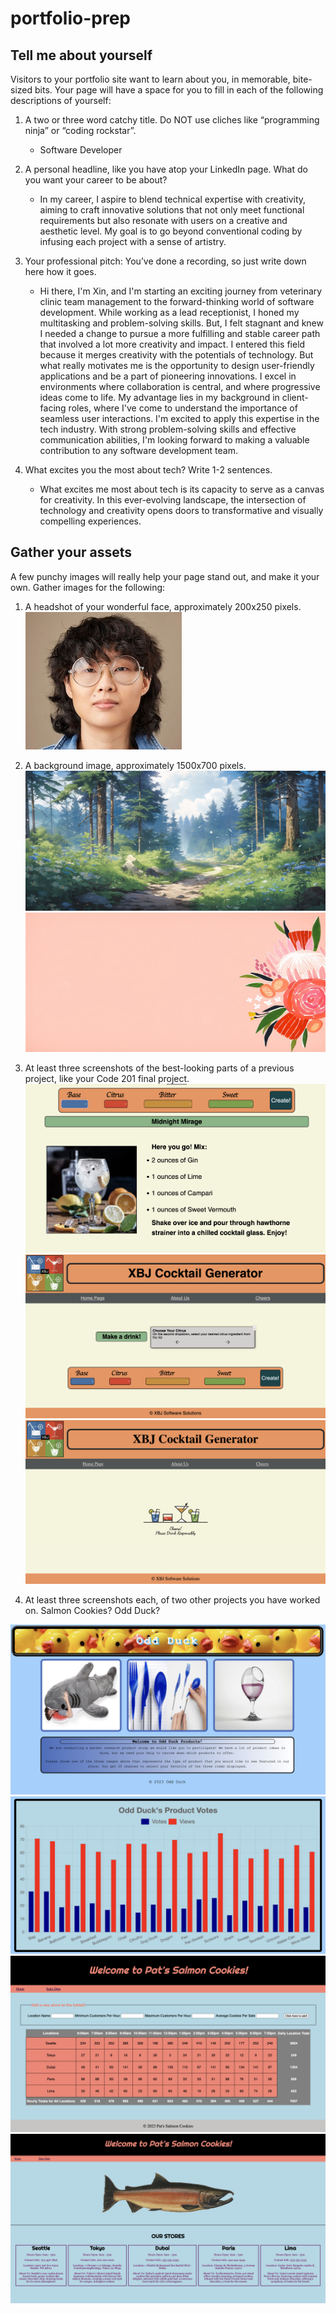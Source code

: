 # portfolio-prep

## Tell me about yourself

Visitors to your portfolio site want to learn about you, in memorable, bite-sized bits. Your page will have a space for you to fill in each of the following descriptions of yourself:

1. A two or three word catchy title. Do NOT use cliches like “programming ninja” or “coding rockstar”.
    - Software Developer
2. A personal headline, like you have atop your LinkedIn page. What do you want your career to be about?
    - In my career, I aspire to blend technical expertise with creativity, aiming to craft innovative solutions that not only meet functional requirements but also resonate with users on a creative and aesthetic level. My goal is to go beyond conventional coding by infusing each project with a sense of artistry.

3. Your professional pitch: You’ve done a recording, so just write down here how it goes.
    - Hi there, I'm Xin, and I'm starting an exciting journey from veterinary clinic team management to the forward-thinking world of software development. While working as a lead receptionist, I honed my multitasking and problem-solving skills. But, I felt stagnant and knew I needed a change to pursue a more fulfilling and stable career path that involved a lot more creativity and impact. I entered this field because it merges creativity with the potentials of technology. But what really motivates me is the opportunity to design user-friendly applications and be a part of pioneering innovations. I excel in environments where collaboration is central, and where progressive ideas come to life. My advantage lies in my background in client-facing roles, where I've come to understand the importance of seamless user interactions. I'm excited to apply this expertise in the tech industry. With strong problem-solving skills and effective communication abilities, I'm looking forward to making a valuable contribution to any software development team.
4. What excites you the most about tech? Write 1-2 sentences.
    - What excites me most about tech is its capacity to serve as a canvas for creativity. In this ever-evolving landscape, the intersection of technology and creativity opens doors to transformative and visually compelling experiences.

## Gather your assets

A few punchy images will really help your page stand out, and make it your own. Gather images for the following:

1. A headshot of your wonderful face, approximately 200x250 pixels.
![Headshot](img/headshot.jpg)

2. A background image, approximately 1500x700 pixels.
![Background 1](img/b.png)
![Background 2](img/bb.jpeg)

3. At least three screenshots of the best-looking parts of a previous project, like your Code 201 final project.
![Final Best 1](img/best1.png)
![Final Best 2](img/best2.png)
![Final Best 3](img/best3.png)

4. At least three screenshots each, of two other projects you have worked on. Salmon Cookies? Odd Duck?

![Odd1](img/odd1.png)
![Odd2](img/odd2.png)
![Salmon1](img/salmon1.png)
![Salmon1](img/salmon2.png)
